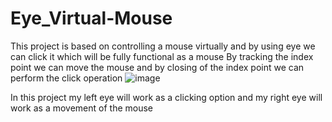 # Eye_Virtual-Mouse
This project is based on controlling a mouse virtually and by using eye we can click it which will be fully functional as a mouse
By tracking the index point we can move the mouse and by closing of the index point we can perform the click operation
![image](https://user-images.githubusercontent.com/95826757/192433935-f53f2fd6-fe85-41ad-9b23-a6805a0ad61e.png)

In this project my left eye will work as a clicking option and my right eye will work as a movement of the mouse



